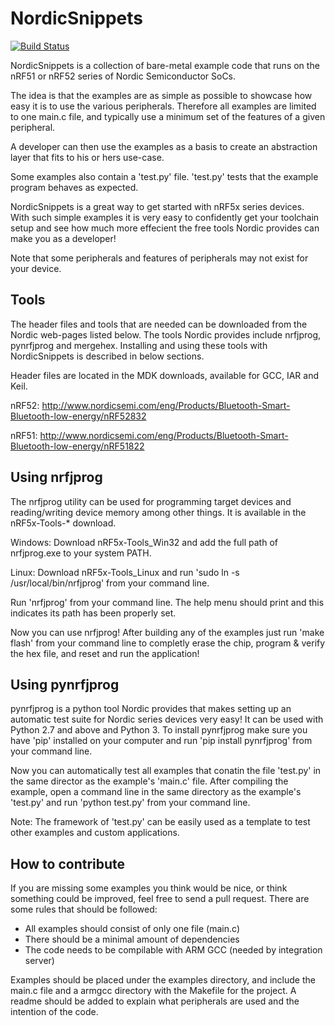 # NordicSnippets
[![Build Status](https://travis-ci.org/andenore/NordicSnippets.svg)](https://travis-ci.org/andenore/NordicSnippets)

NordicSnippets is a collection of bare-metal example code that runs on the nRF51 or nRF52 series of Nordic Semiconductor SoCs.

The idea is that the examples are as simple as possible to showcase how easy it is to use the various peripherals. Therefore all examples are limited to one main.c file, and typically use a minimum set of the features of a given peripheral.

A developer can then use the examples as a basis to create an abstraction layer that fits to his or hers use-case.

Some examples also contain a 'test.py' file. 'test.py' tests that the example program behaves as expected.

NordicSnippets is a great way to get started with nRF5x series devices. With such simple examples it is very easy to confidently get your toolchain setup and see how much more effecient the free tools Nordic provides can make you as a developer!

Note that some peripherals and features of peripherals may not exist for your device.

## Tools
The header files and tools that are needed can be downloaded from the Nordic web-pages listed below. The tools Nordic provides include nrfjprog, pynrfjprog and mergehex. Installing and using these tools with NordicSnippets is described in below sections.

Header files are located in the MDK downloads, available for GCC, IAR and Keil.

nRF52: http://www.nordicsemi.com/eng/Products/Bluetooth-Smart-Bluetooth-low-energy/nRF52832

nRF51: http://www.nordicsemi.com/eng/Products/Bluetooth-Smart-Bluetooth-low-energy/nRF51822

## Using nrfjprog
The nrfjprog utility can be used for programming target devices and reading/writing device memory among other things. It is available in the nRF5x-Tools-* download.

Windows:
	Download nRF5x-Tools_Win32 and add the full path of nrfjprog.exe to your system PATH.

Linux:
	Download nRF5x-Tools_Linux and run 'sudo ln -s <path to nrfjprog.exe> /usr/local/bin/nrfjprog' from your command line.

Run 'nrfjprog' from your command line. The help menu should print and this indicates its path has been properly set.

Now you can use nrfjprog! After building any of the examples just run 'make flash' from your command line to completly erase the chip, program & verify the hex file, and reset and run the application!

## Using pynrfjprog
pynrfjprog is a python tool Nordic provides that makes setting up an automatic test suite for Nordic series devices very easy! It can be used with Python 2.7 and above and Python 3. To install pynrfjprog make sure you have 'pip' installed on your computer and run 'pip install pynrfjprog' from your command line.

Now you can automatically test all examples that conatin the file 'test.py' in the same director as the example's 'main.c' file. After compiling the example, open a command line in the same directory as the example's 'test.py' and run 'python test.py' from your command line.

Note: The framework of 'test.py' can be easily used as a template to test other examples and custom applications.

## How to contribute
If you are missing some examples you think would be nice, or think something could be improved, feel free to send a pull request.
There are some rules that should be followed:
* All examples should consist of only one file (main.c)
* There should be a minimal amount of dependencies 
* The code needs to be compilable with ARM GCC (needed by integration server)

Examples should be placed under the examples directory, and include the main.c file and a armgcc directory with the Makefile for the project. A readme should be added to explain what peripherals are used and the intention of the code.
 

